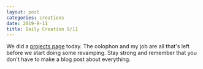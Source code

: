 ```yaml
---
layout: post
categories: creations
date: 2019-9-11
title: Daily Creation 9/11
---
```


We did a [projects page](/projects) today. The colophon and my job are all that's left
before we start doing some revamping. Stay strong and remember that you don't have to
make a blog post about everything.
